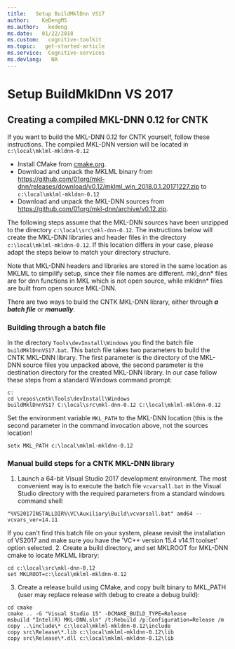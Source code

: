 ```yaml
---
title:   Setup BuildMklDnn VS17
author:    KeDengMS
ms.author:   kedeng
ms.date:   01/22/2018
ms.custom:   cognitive-toolkit
ms.topic:   get-started-article
ms.service:  Cognitive-services
ms.devlang:   NA
---
```


# Setup BuildMklDnn VS 2017

## Creating a compiled MKL-DNN 0.12 for CNTK

If you want to build the MKL-DNN 0.12 for CNTK yourself, follow these instructions. The compiled MKL-DNN version will be located in `c:\local\mklml-mkldnn-0.12`

* Install CMake from [cmake.org](https://cmake.org/download/).
* Download and unpack the MKLML binary from https://github.com/01org/mkl-dnn/releases/download/v0.12/mklml_win_2018.0.1.20171227.zip to `c:\local\mklml-mkldnn-0.12`
* Download and unpack the MKL-DNN sources from https://github.com/01org/mkl-dnn/archive/v0.12.zip.

The following steps assume that the MKL-DNN sources have been unzipped to the directory `c:\local\src\mkl-dnn-0.12`. The instructions below will create the MKL-DNN libraries and header files in the directory `c:\local\mklml-mkldnn-0.12`. If this location differs in your case, please adapt the steps below to match your directory structure.

Note that MKL-DNN headers and libraries are stored in the same location as MKLML to simpilify setup, since their file names are different. mkl_dnn* files are for dnn functions in MKL which is not open source, while mkldnn* files are built from open source MKL-DNN.

There are two ways to build the CNTK MKL-DNN library, either through ***a batch file*** or ***manually***.

### Building through a batch file

In the directory `Tools\devInstall\Windows` you find the batch file `buildMklDnnVS17.bat`. This batch file takes two parameters to build the CNTK MKL-DNN library. The first parameter is the directory of the MKL-DNN source files you unpacked above, the second parameter is the destination directory for the created MKL-DNN library. In our case follow these steps from a standard Windows command prompt:
```
c:
cd \repos\cntk\Tools\devInstall\Windows
buildMklDnnVS17 C:\local\src\mkl-dnn-0.12 C:\local\mklml-mkldnn-0.12
```
Set the environment variable `MKL_PATH` to the MKL-DNN location (this is the second parameter in the command invocation above, not the sources location!
```
setx MKL_PATH c:\local\mklml-mkldnn-0.12
```

### Manual build steps for a CNTK MKL-DNN library

1. Launch a 64-bit Visual Studio 2017 development environment. The most convenient way is to execute the batch file `vcvarsall.bat` in the Visual Studio directory with the required parameters from a standard windows command shell:
```
"%VS2017INSTALLDIR%\VC\Auxiliary\Build\vcvarsall.bat" amd64 --vcvars_ver=14.11
```
If you can't find this batch file on your system, please revisit the installation of VS2017 and make sure you have the 'VC++ version 15.4 v14.11 toolset' option selected.
2. Create a build directory, and set MKLROOT for MKL-DNN cmake to locate MKLML library:
```
cd c:\local\src\mkl-dnn-0.12
set MKLROOT=c:\local\mklml-mkldnn-0.12
```
3. Create a release build using CMake, and copy built binary to MKL_PATH (user may replace release with debug to create a debug build):
```
cd cmake
cmake .. -G "Visual Studio 15" -DCMAKE_BUILD_TYPE=Release
msbuild "Intel(R) MKL-DNN.sln" /t:Rebuild /p:Configuration=Release /m
copy ..\include\* c:\local\mklml-mkldnn-0.12\include
copy src\Release\*.lib c:\local\mklml-mkldnn-0.12\lib
copy src\Release\*.dll c:\local\mklml-mkldnn-0.12\lib
```